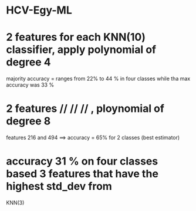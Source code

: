 # HCV-Egy-ML

# 2 features for each KNN(10) classifier, apply polynomial of degree 4
majority accuracy = ranges from 22% to 44 % in four classes while tha max accuracy was 33 %

# 2 features // //  // , ploynomial of degree 8
features 216 and 494 ==> accuracy = 65% for 2 classes (best estimator)


# accuracy 31 % on four classes based 3 features that have the highest std_dev from
KNN(3)


